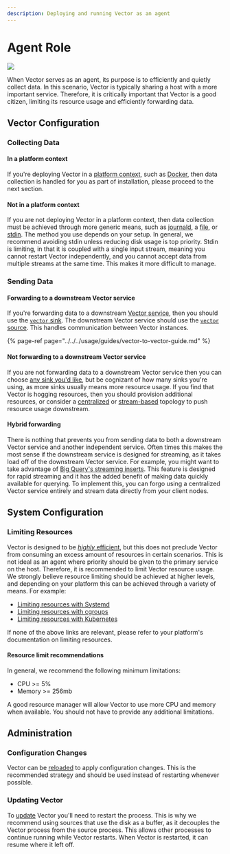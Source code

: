 ```yaml
---
description: Deploying and running Vector as an agent
---
```


# Agent Role

![](../../../assets/agent.svg)

When Vector serves as an agent, its purpose is to efficiently and quietly
collect data. In this scenario, Vector is typically sharing a host with a more
important service. Therefore, it is critically important that Vector is a good
citizen, limiting its resource usage and efficiently forwarding data.

## Vector Configuration

### Collecting Data

#### In a platform context

If you're deploying Vector in a [platform context][docs.platforms], such as
[Docker][docs.docker], then data collection is handled for you as part of
installation, please proceed to the next section.

#### Not in a platform context

If you are not deploying Vector in a platform context, then data collection
must be achieved through more generic means, such as [journald][url.journald],
a [file][docs.file_source], or [stdin][docs.stdin_source]. The method you use
depends on your setup. In general, we recommend avoiding stdin unless reducing
disk usage is top priority. Stdin is limiting, in that it is coupled with a
single input stream, meaning you cannot restart Vector independently, and you
cannot accept data from multiple streams at the same time. This makes it more
difficult to manage.

### Sending Data

#### Forwarding to a downstream Vector service

If you're forwarding data to a downstream [Vector service][docs.service_role],
then you should use the [`vector` sink][docs.vector_sink]. The downstream
Vector service should use the [`vector` source][docs.vector_source]. This
handles communication between Vector instances.

{% page-ref page="../../../usage/guides/vector-to-vector-guide.md" %}

#### Not forwarding to a downstream Vector service

If you are not forwarding data to a downstream Vector service then you can
choose [any sink you'd like][docs.sinks], but be cognizant of how many sinks
you're using, as more sinks usually means more resource usage. If you find
that Vector is hogging resources, then you should provision additional
resources, or consider a [centralized][docs.topologies.centralized] or
[stream-based][docs.topologies.stream-based] topology to push resource usage
downstream.

#### Hybrid forwarding

There is nothing that prevents you from sending data to both a downstream
Vector service and another independent service. Often times this makes the
most sense if the downstream service is designed for streaming, as it takes
load off of the downstream Vector service. For example, you might want to take
advantage of [Big Query's streaming inserts][url.big_query_streaming]. This
feature is designed for rapid streaming and it has the added benefit of making
data quickly available for querying. To implement this, you can forgo using a
centralized Vector service entirely and stream data directly from your client
nodes.

## System Configuration

### Limiting Resources

Vector is designed to be [_highly_ efficient][docs.performance], but this does
not preclude Vector from consuming an excess amount of resources in certain
scenarios. This is not ideal as an agent where priority should be given to the
primary service on the host. Therefore, it is recommended to limit Vector
resource usage. We strongly believe resource limiting should be achieved at
higher levels, and depending on your platform this can be achieved through a
variety of means. For example:

* [Limiting resources with Systemd][url.systemd_limit_resources]
* [Limiting resources with cgroups][url.cgroups_limit_resources]
* [Limiting resources with Kubernetes][url.kubernetes_limit_resources]

If none of the above links are relevant, please refer to your platform's
documentation on limiting resources.

#### Resource limit recommendations

In general, we recommend the following  minimum limitations:

* CPU &gt;= 5%
* Memory &gt;= 256mb

A good resource manager will allow Vector to use more CPU and memory when
available. You should not have to provide any additional limitations.

## Administration

### Configuration Changes

Vector can be [reloaded][docs.reloading] to apply configuration changes.
This is the recommended strategy and should be used instead of restarting
whenever possible.

### Updating Vector

To [update][docs.updating] Vector you'll need to restart the process. This
is why we recommend using sources that use the disk as a buffer, as it decouples
the Vector process from the source process. This allows other processes to
continue running while Vector restarts. When Vector is restarted, it can resume
where it left off.


[docs.docker]: ../../../setup/installation/platforms/docker.md
[docs.file_source]: ../../../usage/configuration/sources/file.md
[docs.performance]: ../../../performance.md
[docs.platforms]: ../../../setup/installation/platforms
[docs.reloading]: ../../../usage/administration/reloading.md
[docs.service_role]: ../../../setup/deployment/roles/service.md
[docs.sinks]: ../../../usage/configuration/sinks
[docs.stdin_source]: ../../../usage/configuration/sources/stdin.md
[docs.topologies.centralized]: ../../../setup/deployment/topologies.md#centralized
[docs.topologies.stream-based]: ../../../setup/deployment/topologies.md#stream-based
[docs.updating]: ../../../usage/administration/updating
[docs.vector_sink]: ../../../usage/configuration/sinks/vector.md
[docs.vector_source]: ../../../usage/configuration/sources/vector.md
[url.big_query_streaming]: https://cloud.google.com/bigquery/streaming-data-into-bigquery
[url.cgroups_limit_resources]: https://the.binbashtheory.com/control-resources-cgroups/
[url.journald]: https://www.freedesktop.org/software/systemd/man/systemd-journald.service.html
[url.kubernetes_limit_resources]: https://kubernetes.io/docs/tasks/configure-pod-container/assign-cpu-resource/
[url.systemd_limit_resources]: https://www.freedesktop.org/software/systemd/man/systemd.resource-control.html
